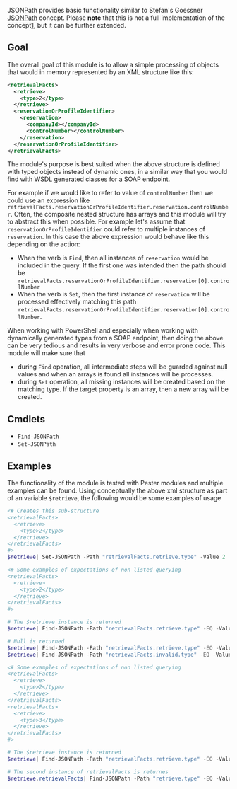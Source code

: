 JSONPath provides basic functionality similar to Stefan's Goessner [JSONPath][1] concept.
Please **note** that this is not a full implementation of the concept[1], but it can be further extended.

## Goal

The overall goal of this module is to allow a simple processing of objects that would in memory represented by an XML structure like this:

```xml
<retrievalFacts>
  <retrieve>
    <type>2</type>
  </retrieve>
  <reservationOrProfileIdentifier>
    <reservation>
      <companyId></companyId>
      <controlNumber></controlNumber>
    </reservation>
  </reservationOrProfileIdentifier>
</retrievalFacts>
```

The module's purpose is best suited when the above structure is defined with typed objects instead of dynamic ones, in a similar way that you would find with WSDL generated classes for a SOAP endpoint.

For example if we would like to refer to value of `controlNumber` then we could use an expression like `retrievalFacts.reservationOrProfileIdentifier.reservation.controlNumber`.
Often, the composite nested structure has arrays and this module will try to abstract this when possible.
For example let's assume that `reservationOrProfileIdentifier` could refer to multiple instances of `reservation`. 
In this case the above expression would behave like this depending on the action:
- When the verb is `Find`, then all instances of `reservation` would be included in the query. If the first one was intended then the path should be `retrievalFacts.reservationOrProfileIdentifier.reservation[0].controlNumber`
- When the verb is `Set`, then the first instance of `reservation` will be processed effectively matching this path `retrievalFacts.reservationOrProfileIdentifier.reservation[0].controlNumber`.

When working with PowerShell and especially when working with dynamically generated types from a SOAP endpoint, then doing the above can be very tedious and results in very verbose and error prone code.
This module will make sure that 
- during `Find` operation, all intermediate steps will be guarded against null values and when an arrays is found all instances will be processes.
- during `Set` operation, all missing instances will be created based on the matching type. If the target property is an array, then a new array will be created.

## Cmdlets

- `Find-JSONPath`
- `Set-JSONPath`

## Examples

The functionality of the module is tested with Pester modules and multiple examples can be found.
Using conceptually the above xml structure as part of an variable `$retrieve`, the following would be some examples of usage

```powershell
<# Creates this sub-structure
<retrievalFacts>
  <retrieve>
    <type>2</type>
  </retrieve>
</retrievalFacts>
#>
$retrieve| Set-JSONPath -Path "retrievalFacts.retrieve.type" -Value 2

<# Some examples of expectations of non listed querying
<retrievalFacts>
  <retrieve>
    <type>2</type>
  </retrieve>
</retrievalFacts>
#>

# The $retrieve instance is returned
$retrieve| Find-JSONPath -Path "retrievalFacts.retrieve.type" -EQ -Value 2

# Null is returned
$retrieve| Find-JSONPath -Path "retrievalFacts.retrieve.type" -EQ -Value 3
$retrieve| Find-JSONPath -Path "retrievalFacts.invalid.type" -EQ -Value 3

<# Some examples of expectations of non listed querying
<retrievalFacts>
  <retrieve>
    <type>2</type>
  </retrieve>
</retrievalFacts>
<retrievalFacts>
  <retrieve>
    <type>3</type>
  </retrieve>
</retrievalFacts>
#>

# The $retrieve instance is returned
$retrieve| Find-JSONPath -Path "retrievalFacts.retrieve.type" -EQ -Value 3

# The second instance of retrievalFacts is returnes
$retrieve.retrievalFacts| Find-JSONPath -Path "retrieve.type" -EQ -Value 3
```

  
[1]: https://goessner.net/articles/JsonPath/  
